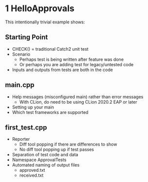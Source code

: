 # 1 HelloApprovals

This intentionally trivial example shows:

## Starting Point

* CHECK() = traditional Catch2 unit test
* Scenario
    * Perhaps test is being written after feature was done
    * Or perhaps you are adding test for legacy/untested code
* Inputs and outputs from tests are both in the code

## main.cpp

* Help messages (misconfigured main) rather than error messages
    * With CLion, do need to be using CLion 2020.2 EAP or later
* Setting up your main
* Which test frameworks are supported

## first_test.cpp

* Reporter
    * Diff tool popping if there are differences to show
    * No diff tool popping up if test passes
* Separation of test code and data
* Namespace ApprovalTests
* Automated naming of output files
    * approved.txt
    * received.txt

